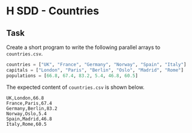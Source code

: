 # H SDD - Countries


## Task

Create a short program to write the following parallel arrays to `countries.csv`.

``` python
countries = ["UK", "France", "Germany", "Norway", "Spain", "Italy"]
capitals = ["London", "Paris", "Berlin", "Oslo", "Madrid", "Rome"]
populations = [66.8, 67.4, 83.2, 5.4, 46.8, 60.5]
```

The expected content of `countries.csv` is shown below.

```
UK,London,66.8
France,Paris,67.4
Germany,Berlin,83.2
Norway,Oslo,5.4
Spain,Madrid,46.8
Italy,Rome,60.5
```
